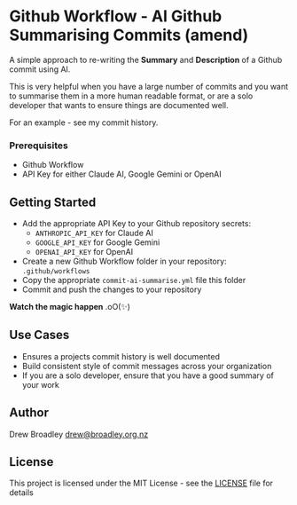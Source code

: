 # Github Workflow - AI Github Summarising Commits (amend)

A simple approach to re-writing the **Summary** and **Description** of a Github commit using AI.

This is very helpful when you have a large number of commits and you want to summarise them in a more human readable format, or are a solo developer that wants to ensure things are documented well.

For an example - see my commit history.

### Prerequisites

- Github Workflow
- API Key for either Claude AI, Google Gemini or OpenAI

## Getting Started

- Add the appropriate API Key to your Github repository secrets:
  - `ANTHROPIC_API_KEY` for Claude AI
  - `GOOGLE_API_KEY` for Google Gemini
  - `OPENAI_API_KEY` for OpenAI
- Create a new Github Workflow folder in your repository: `.github/workflows`
- Copy the appropriate `commit-ai-summarise.yml` file this folder
- Commit and push the changes to your repository

**Watch the magic happen** .oO(✨)

## Use Cases

- Ensures a projects commit history is well documented
- Build consistent style of commit messages across your organization
- If you are a solo developer, ensure that you have a good summary of your work

## Author
Drew Broadley
drew@broadley.org.nz

## License
This project is licensed under the MIT License - see the [LICENSE](LICENSE) file for details
